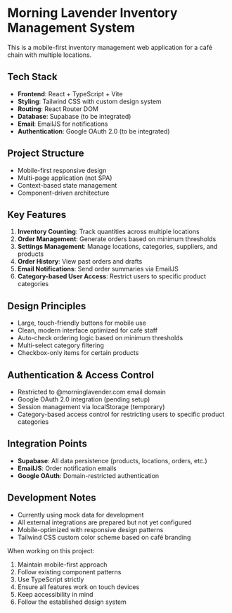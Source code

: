 <!-- Use this file to provide workspace-specific custom instructions to Copilot. For more details, visit https://code.visualstudio.com/docs/copilot/copilot-customization#_use-a-githubcopilotinstructionsmd-file -->

# Morning Lavender Inventory Management System

This is a mobile-first inventory management web application for a café chain with multiple locations.

## Tech Stack
- **Frontend**: React + TypeScript + Vite
- **Styling**: Tailwind CSS with custom design system
- **Routing**: React Router DOM
- **Database**: Supabase (to be integrated)
- **Email**: EmailJS for notifications
- **Authentication**: Google OAuth 2.0 (to be integrated)

## Project Structure
- Mobile-first responsive design
- Multi-page application (not SPA)
- Context-based state management
- Component-driven architecture

## Key Features
1. **Inventory Counting**: Track quantities across multiple locations
2. **Order Management**: Generate orders based on minimum thresholds
3. **Settings Management**: Manage locations, categories, suppliers, and products
4. **Order History**: View past orders and drafts
5. **Email Notifications**: Send order summaries via EmailJS
6. **Category-based User Access**: Restrict users to specific product categories

## Design Principles
- Large, touch-friendly buttons for mobile use
- Clean, modern interface optimized for café staff
- Auto-check ordering logic based on minimum thresholds
- Multi-select category filtering
- Checkbox-only items for certain products

## Authentication & Access Control
- Restricted to @morninglavender.com email domain
- Google OAuth 2.0 integration (pending setup)
- Session management via localStorage (temporary)
- Category-based access control for restricting users to specific product categories

## Integration Points
- **Supabase**: All data persistence (products, locations, orders, etc.)
- **EmailJS**: Order notification emails
- **Google OAuth**: Domain-restricted authentication

## Development Notes
- Currently using mock data for development
- All external integrations are prepared but not yet configured
- Mobile-optimized with responsive design patterns
- Tailwind CSS custom color scheme based on café branding

When working on this project:
1. Maintain mobile-first approach
2. Follow existing component patterns
3. Use TypeScript strictly
4. Ensure all features work on touch devices
5. Keep accessibility in mind
6. Follow the established design system
